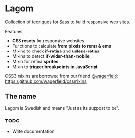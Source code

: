 # Lagom

Collection of tecniques for [Sass](http://sass-lang.com/) to build responsive web sites.

Features
- **CSS resets** for responsive websites
- Functions to calculate **from pixels to rems & ems** 
- Mixins to check **if-retina** and **unless-retina**
- Mixins to detect **if-wider-than-mobile** 
- Mixin for retina **sprites**
- Mixin to **trigger breakpoints in JavaScript**

CSS3 mixins are borrowed from our friend [@wagerfield](https://twitter.com/mwagerfield): 
https://github.com/wagerfield/cssmixins


## The name

Lagom is Swedish and means "Just as its suppost to be".



### TODO
- Write documentation


